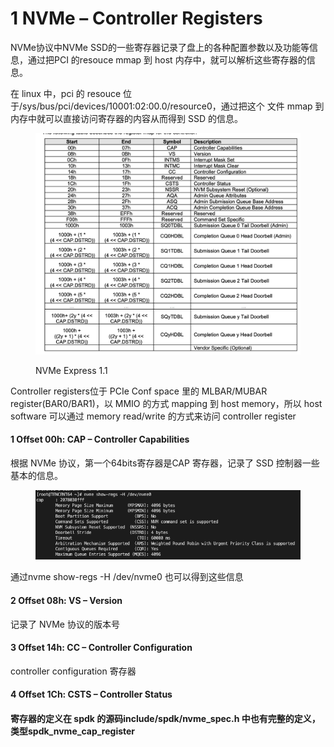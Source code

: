 # 1 NVMe – Controller Registers

NVMe协议中NVMe SSD的一些寄存器记录了盘上的各种配置参数以及功能等信息，通过把PCI 的resouce mmap 到 host 内存中，就可以解析这些寄存器的信息。

在 linux 中，pci 的 resouce 位于/sys/bus/pci/devices/10001:02:00.0/resource0，通过把这个 文件 mmap 到内存中就可以直接访问寄存器的内容从而得到 SSD 的信息。

<figure><img src="../.gitbook/assets/image (4) (1).png" alt=""><figcaption><p>NVMe Express 1.1</p></figcaption></figure>

Controller registers位于 PCIe Conf space 里的 MLBAR/MUBAR register(BAR0/BAR1)，以 MMIO 的方式 mapping 到 host memory，所以 host software 可以通过 memory read/write 的方式来访问 controller register

#### 1 Offset 00h: CAP – Controller Capabilities

根据 NVMe 协议，第一个64bits寄存器是CAP 寄存器，记录了 SSD 控制器一些基本的信息。

<figure><img src="../.gitbook/assets/image (1) (1) (1) (1) (1) (1) (1) (1).png" alt=""><figcaption></figcaption></figure>

通过nvme show-regs -H /dev/nvme0 也可以得到这些信息

#### 2 Offset 08h: VS – Version

记录了 NVMe 协议的版本号

#### 3 Offset 14h: CC – Controller Configuration

controller configuration 寄存器

#### 4 Offset 1Ch: CSTS – Controller Status

#### 寄存器的定义在 spdk 的源码include/spdk/nvme\_spec.h 中也有完整的定义，类型spdk\_nvme\_cap\_register

